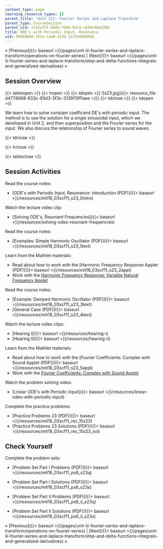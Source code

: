 ```yaml
---
content_type: page
learning_resource_types: []
parent_title: 'Unit III: Fourier Series and Laplace Transform'
parent_type: CourseSection
parent_uid: 7c43a75f-68dd-f5b6-042a-c63be40a5296
title: ODE's with Periodic Input, Resonance
uid: 09db90b6-761a-caa8-223d-1233e04d9d6d
---
```


« [Previous]({{< baseurl >}}/pages/unit-iii-fourier-series-and-laplace-transform/operations-on-fourier-series) | [Next]({{< baseurl >}}/pages/unit-iii-fourier-series-and-laplace-transform/step-and-delta-functions-integrals-and-generalized-derivatives) »

Session Overview
----------------

{{< tableopen >}}
{{< tropen >}}
{{< tdopen >}}
![s23.jpg]({{< resource_file d4774068-833c-93d3-3f3c-313970ff1aee >}})
{{< tdclose >}}
{{< tdopen >}}


We learn how to solve constant coefficient DE's with periodic input. The method is to use the solution for a single sinusoidal input, which we developed in Unit 2, and then superposition and the Fourier series for the input. We also discuss the relationship of Fourier series to sound waves.


{{< tdclose >}}

{{< trclose >}}

{{< tableclose >}}

Session Activities
------------------

Read the course notes:

*   [ODE's with Periodic Input, Resonance: Introduction (PDF)]({{< baseurl >}}/resources/mit18_03scf11_s23_0intro)

Watch the lecture video clip:

*   [Solving ODE's, Resonant Frequencies]({{< baseurl >}}/resources/solving-odes-resonant-frequencies)

Read the course notes:

*   [Examples: Simple Harmonic Oscillator (PDF)]({{< baseurl >}}/resources/mit18_03scf11_s23_1text)

Learn from the Mathlet materials:

*   Read about how to work with the [Harmonic Frequency Response Applet (PDF)]({{< baseurl >}}/resources/mit18_03scf11_s23_2appl)
*   Work with the [Harmonic Frequency Response: Variable Natural Frequency Applet](/ans7870/18/18.03SC/harmonicFreqRespVarNaturalFreq.html "Open in a new window.")

Read the course notes:

*   [Example: Damped Harmonic Oscillator (PDF)]({{< baseurl >}}/resources/mit18_03scf11_s23_3text)
*   [General Case (PDF)]({{< baseurl >}}/resources/mit18_03scf11_s23_4text)

Watch the lecture video clips:

*   [Hearing I]({{< baseurl >}}/resources/hearing-i)
*   [Hearing II]({{< baseurl >}}/resources/hearing-ii)

Learn from the Mathlet materials:

*   Read about how to work with the [Fourier Coefficients: Complex with Sound Applet (PDF)]({{< baseurl >}}/resources/mit18_03scf11_s23_5appl)
*   Work with the [Fourier Coefficients: Complex with Sound Applet](/ans7870/18/18.03SC/fourierCoefficientsComplex.html "Open in a new window.")

Watch the problem solving video:

*   [Linear ODE's with Periodic Input]({{< baseurl >}}/resources/linear-odes-with-periodic-input)

Complete the practice problems:

*   [Practice Problems 23 (PDF)]({{< baseurl >}}/resources/mit18_03scf11_rec_15s23)
*   [Practice Problems 23 Solutions (PDF)]({{< baseurl >}}/resources/mit18_03scf11_rec_15s23_sol)

Check Yourself
--------------

Complete the problem sets:

*   [Problem Set Part I Problems (PDF)]({{< baseurl >}}/resources/mit18_03scf11_ps6_s23q)
*   [Problem Set Part I Solutions (PDF)]({{< baseurl >}}/resources/mit18_03scf11_ps6_s23s)
  
*   [Problem Set Part II Problems (PDF)]({{< baseurl >}}/resources/mit18_03scf11_ps6_ii_s23q)
*   [Problem Set Part II Solutions (PDF)]({{< baseurl >}}/resources/mit18_03scf11_ps6_ii_s23s)

« [Previous]({{< baseurl >}}/pages/unit-iii-fourier-series-and-laplace-transform/operations-on-fourier-series) | [Next]({{< baseurl >}}/pages/unit-iii-fourier-series-and-laplace-transform/step-and-delta-functions-integrals-and-generalized-derivatives) »